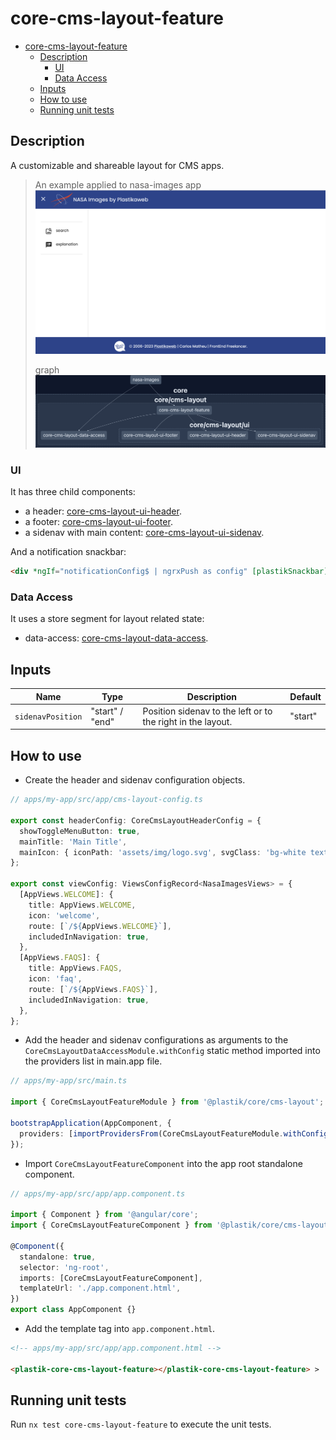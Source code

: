 # core-cms-layout-feature

- [core-cms-layout-feature](#core-cms-layout-feature)
  - [Description](#description)
    - [UI](#ui)
    - [Data Access](#data-access)
  - [Inputs](#inputs)
  - [How to use](#how-to-use)
  - [Running unit tests](#running-unit-tests)

## Description

A customizable and shareable layout for CMS apps.

> An example applied to nasa-images app
> ![core-cms-layout-feature-ui](core-cms-layout-ui.png)
>
> graph
> ![core-cms-layout-feature-graph](core-cms-layout-feature.png)

### UI

It has three child components:

- a header: [core-cms-layout-ui-header](../../cms-layout/ui/header/README.md).
- a footer: [core-cms-layout-ui-footer](../../cms-layout/ui/footer/README.md).
- a sidenav with main content: [core-cms-layout-ui-sidenav](../../cms-layout/ui/sidenav/README.md).

And a notification snackbar:

```html
<div *ngIf="notificationConfig$ | ngrxPush as config" [plastikSnackbar]="config" (sendDismiss)="onNotificationDismiss()"></div>
```

### Data Access

It uses a store segment for layout related state:

- data-access: [core-cms-layout-data-access](../../cms-layout/data-access/README.md).

## Inputs

| Name              | Type            | Description                                                 | Default |
| ----------------- | --------------- | ----------------------------------------------------------- | ------- |
| `sidenavPosition` | "start" / "end" | Position sidenav to the left or to the right in the layout. | "start" |

## How to use

- Create the header and sidenav configuration objects.

```typescript
// apps/my-app/src/app/cms-layout-config.ts

export const headerConfig: CoreCmsLayoutHeaderConfig = {
  showToggleMenuButton: true,
  mainTitle: 'Main Title',
  mainIcon: { iconPath: 'assets/img/logo.svg', svgClass: 'bg-white text-black w-[80px]' },
};

export const viewConfig: ViewsConfigRecord<NasaImagesViews> = {
  [AppViews.WELCOME]: {
    title: AppViews.WELCOME,
    icon: 'welcome',
    route: [`/${AppViews.WELCOME}`],
    includedInNavigation: true,
  },
  [AppViews.FAQS]: {
    title: AppViews.FAQS,
    icon: 'faq',
    route: [`/${AppViews.FAQS}`],
    includedInNavigation: true,
  },
};
```

- Add the header and sidenav configurations as arguments to the `CoreCmsLayoutDataAccessModule.withConfig` static method imported into the providers list in main.app file.

```typescript
// apps/my-app/src/main.ts

import { CoreCmsLayoutFeatureModule } from '@plastik/core/cms-layout';

bootstrapApplication(AppComponent, {
  providers: [importProvidersFrom(CoreCmsLayoutFeatureModule.withConfig<AppViews>(headerConfig, viewConfig))],
});
```

- Import `CoreCmsLayoutFeatureComponent` into the app root standalone component.

```typescript
// apps/my-app/src/app/app.component.ts

import { Component } from '@angular/core';
import { CoreCmsLayoutFeatureComponent } from '@plastik/core/cms-layout';

@Component({
  standalone: true,
  selector: 'ng-root',
  imports: [CoreCmsLayoutFeatureComponent],
  templateUrl: './app.component.html',
})
export class AppComponent {}
```

- Add the template tag into `app.component.html`.

```html
<!-- apps/my-app/src/app/app.component.html -->

<plastik-core-cms-layout-feature></plastik-core-cms-layout-feature> >
```

## Running unit tests

Run `nx test core-cms-layout-feature` to execute the unit tests.
